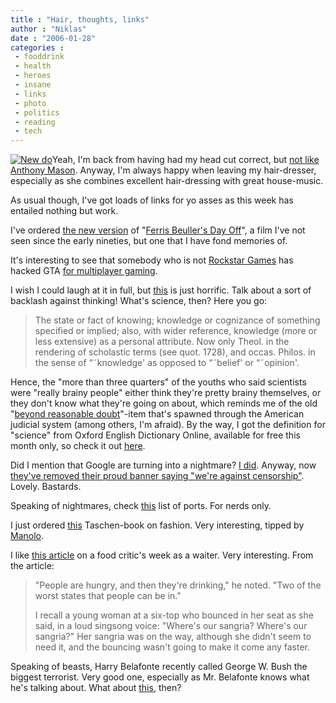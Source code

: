 ```yaml
---
title : "Hair, thoughts, links"
author : "Niklas"
date : "2006-01-28"
categories : 
 - fooddrink
 - health
 - heroes
 - insane
 - links
 - photo
 - politics
 - reading
 - tech
---
```


[![New do](http://static.flickr.com/43/91493297_0cbbaa028a_m.jpg)](https://niklasblog.com/wp-content/plugins/falbum/wp/album.php?show=recent&photo=91493297)Yeah, I'm back from having had my head cut correct, but [not like Anthony Mason](http://www.lyricsmania.com/lyrics/beastie_boys_lyrics_1857/ill_communication_lyrics_4411/b-boys_makin'_with_the_freak_freak_lyrics_52866.html). Anyway, I'm always happy when leaving my hair-dresser, especially as she combines excellent hair-dressing with great house-music.

As usual though, I've got loads of links for yo asses as this week has entailed nothing but work.

I've ordered [the new version](http://www.uncrate.com/men/entertainment/dvd/ferris-buellers-day-off-bueller-bueller-edition-002664.php) of "[Ferris Beuller's Day Off](http://www.imdb.com/title/tt0091042/combined)", a film I've not seen since the early nineties, but one that I have fond memories of.

It's interesting to see that somebody who is not [Rockstar Games](http://www.rockstargames.com) has hacked GTA [for multiplayer gaming](http://light.mtavc.com).

I wish I could laugh at it in full, but [this](http://news.bbc.co.uk/1/hi/education/4630808.stm) is just horrific. Talk about a sort of backlash against thinking! What's science, then? Here you go:

> The state or fact of knowing; knowledge or cognizance of something specified or implied; also, with wider reference, knowledge (more or less extensive) as a personal attribute. Now only Theol. in the rendering of scholastic terms (see quot. 1728), and occas. Philos. in the sense of “˜knowledge' as opposed to “˜belief' or “˜opinion'.

Hence, the "more than three quarters" of the youths who said scientists were "really brainy people" either think they're pretty brainy themselves, or they don't know what they're going on about, which reminds me of the old "[beyond reasonable doubt](https://niklasblog.com/?p=827)"-item that's spawned through the American judicial system (among others, I'm afraid). By the way, I got the definition for "science" from Oxford English Dictionary Online, available for free this month only, so check it out [here](http://www.oed.com/bbcwords).

Did I mention that Google are turning into a nightmare? [I did](https://niklasblog.com/?p=867). Anyway, now [they've removed their proud banner saying "we're against censorship"](http://www.theregister.co.uk/2006/01/27/google_doesnt_censor). Lovely. Bastards.

Speaking of nightmares, check [this](http://www.us-cert.gov/current/services_ports.html) list of ports. For nerds only.

I just ordered [this](http://www.amazon.com/gp/product/3822840998) Taschen-book on fashion. Very interesting, tipped by [Manolo](http://shoeblogs.com).

I like [this article](http://www.nytimes.com/2006/01/25/dining/25note.html) on a food critic's week as a waiter. Very interesting. From the article:

> "People are hungry, and then they're drinking," he noted. "Two of the worst states that people can be in."
> 
> I recall a young woman at a six-top who bounced in her seat as she said, in a loud singsong voice: "Where's our sangria? Where's our sangria?" Her sangria was on the way, although she didn't seem to need it, and the bouncing wasn't going to make it come any faster.

Speaking of beasts, Harry Belafonte recently called George W. Bush the biggest terrorist. Very good one, especially as Mr. Belafonte knows what he's talking about. What about [this](http://edition.cnn.com/2006/POLITICS/01/24/belafonte.bush.ap/index.html), then?
